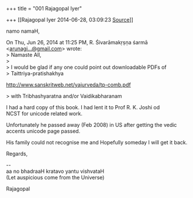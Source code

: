 +++
title = "001 Rajagopal Iyer"

+++
[[Rajagopal Iyer	2014-06-28, 03:09:23 [Source](https://groups.google.com/g/samskrita/c/v6Eg73TeBmU)]]



namo namaH,  

  
  
On Thu, Jun 26, 2014 at 11:25 PM, R. Śivarāmakṛṣṇa śarmā  
\<[arunagi...@gmail.com]()\> wrote:  
\> Namaste All,  
\>  
\> I would be glad if any one could point out downloadable PDFs of  
\> Taittriya-pratishakhya  
  

<http://www.sanskritweb.net/yajurveda/tp-comb.pdf>  
  
\> with Tribhashyaratna and/or Vaidikabharanam  
  
I had a hard copy of this book. I had lent it to Prof R. K. Joshi od  
NCST for unicode related work.  
  
Unfortunately he passed away (Feb 2008) in US after getting the vedic  
accents unicode page passed.  
  
His family could not recognise me and Hopefully someday I will get it back.  
  
Regards,  
  
  
--  
aa no bhadraaH kratavo yantu vishvataH  
(Let auspicious come from the Universe)  
  
Rajagopal  

